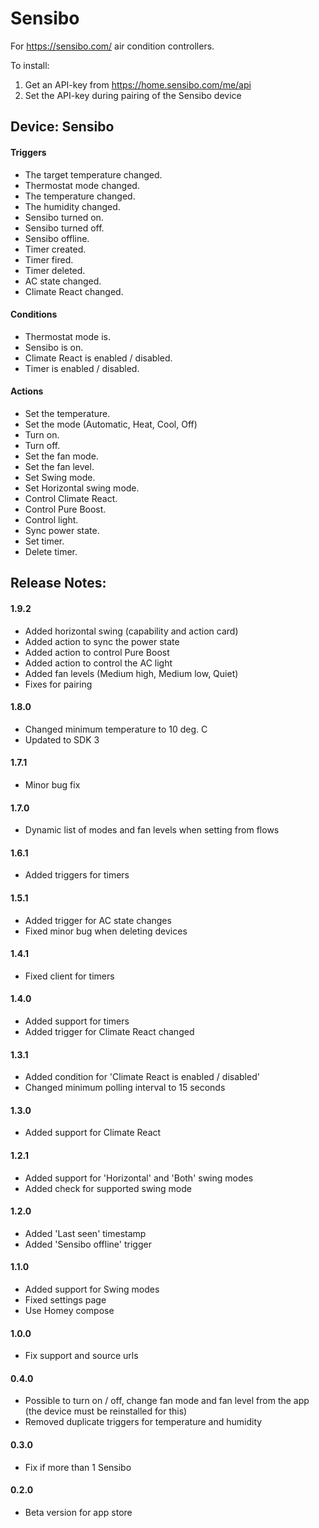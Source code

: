 # Sensibo

For https://sensibo.com/ air condition controllers.

To install:

1. Get an API-key from https://home.sensibo.com/me/api
2. Set the API-key during pairing of the Sensibo device

## Device: Sensibo

#### Triggers

- The target temperature changed.
- Thermostat mode changed.
- The temperature changed.
- The humidity changed.
- Sensibo turned on.
- Sensibo turned off.
- Sensibo offline.
- Timer created.
- Timer fired.
- Timer deleted.
- AC state changed.
- Climate React changed.

#### Conditions

- Thermostat mode is.
- Sensibo is on.
- Climate React is enabled / disabled.
- Timer is enabled / disabled.

#### Actions

- Set the temperature.
- Set the mode (Automatic, Heat, Cool, Off)
- Turn on.
- Turn off.
- Set the fan mode.
- Set the fan level.
- Set Swing mode.
- Set Horizontal swing mode.
- Control Climate React.
- Control Pure Boost.
- Control light.
- Sync power state.
- Set timer.
- Delete timer.

## Release Notes:

#### 1.9.2

- Added horizontal swing (capability and action card)
- Added action to sync the power state
- Added action to control Pure Boost
- Added action to control the AC light
- Added fan levels (Medium high,  Medium low, Quiet)
- Fixes for pairing

#### 1.8.0

- Changed minimum temperature to 10 deg. C
- Updated to SDK 3

#### 1.7.1

- Minor bug fix

#### 1.7.0

- Dynamic list of modes and fan levels when setting from flows

#### 1.6.1

- Added triggers for timers

#### 1.5.1

- Added trigger for AC state changes
- Fixed minor bug when deleting devices

#### 1.4.1

- Fixed client for timers

#### 1.4.0

- Added support for timers
- Added trigger for Climate React changed

#### 1.3.1

- Added condition for 'Climate React is enabled / disabled'
- Changed minimum polling interval to 15 seconds

#### 1.3.0

- Added support for Climate React

#### 1.2.1

- Added support for 'Horizontal' and 'Both' swing modes
- Added check for supported swing mode

#### 1.2.0

- Added 'Last seen' timestamp
- Added 'Sensibo offline' trigger

#### 1.1.0

- Added support for Swing modes
- Fixed settings page
- Use Homey compose

#### 1.0.0

- Fix support and source urls

#### 0.4.0

- Possible to turn on / off, change fan mode and fan level from the app (the device must be reinstalled for this)
- Removed duplicate triggers for temperature and humidity

#### 0.3.0

- Fix if more than 1 Sensibo

#### 0.2.0

- Beta version for app store
